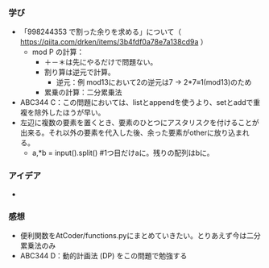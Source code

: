 ### 学び
- 「998244353 で割った余りを求める」について（ https://qiita.com/drken/items/3b4fdf0a78e7a138cd9a ）
  - mod P の計算：
    - ＋－＊は先にやるだけで問題ない。
    - 割り算は逆元で計算。
      - 逆元：例 mod13において2の逆元は7 → 2*7≡1(mod13)のため
    - 累乗の計算：二分累乗法
- ABC344 C：この問題においては、listとappendを使うより、setとaddで重複を除外したほうが早い。
- 左辺に複数の要素を置くとき、要素のひとつにアスタリスクを付けることが出来る。それ以外の要素を代入した後、余った要素がotherに放り込まれる。
    - a,*b = input().split() #1つ目だけaに。残りの配列はbに。
### アイデア
- 
### 感想
- 便利関数をAtCoder/functions.pyにまとめていきたい。とりあえず今は二分累乗法のみ
- ABC344 D：動的計画法 (DP) をこの問題で勉強する
